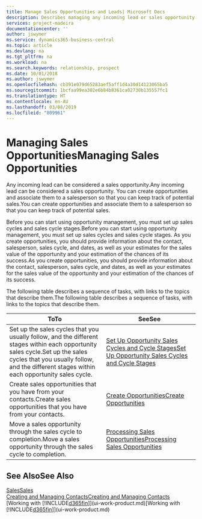 ```yaml
---
title: Manage Sales Opportunities and Leads| Microsoft Docs
description: Describes managing any incoming lead or sales opportunity in Business Central,  and associating the opportunity with a salesperson to keep track of potential sales.
services: project-madeira
documentationcenter: ''
author: jswymer
ms.service: dynamics365-business-central
ms.topic: article
ms.devlang: na
ms.tgt_pltfrm: na
ms.workload: na
ms.search.keywords: relationship, prospect
ms.date: 10/01/2018
ms.author: jswymer
ms.openlocfilehash: cb391e079d65283aef5aff1d4a30d14123065ba5
ms.sourcegitcommit: 1bcfaa99ea302e6b84b8361ca02730b135557fc1
ms.translationtype: HT
ms.contentlocale: en-AU
ms.lasthandoff: 03/08/2019
ms.locfileid: "809961"
---
```

# <a name="managing-sales-opportunities"></a><span data-ttu-id="cfe03-103">Managing Sales Opportunities</span><span class="sxs-lookup"><span data-stu-id="cfe03-103">Managing Sales Opportunities</span></span>
<span data-ttu-id="cfe03-104">Any incoming lead can be considered a sales opportunity.</span><span class="sxs-lookup"><span data-stu-id="cfe03-104">Any incoming lead can be considered a sales opportunity.</span></span> <span data-ttu-id="cfe03-105">You can create opportunities and associate them to a salesperson so that you can keep track of potential sales.</span><span class="sxs-lookup"><span data-stu-id="cfe03-105">You can create opportunities and associate them to a salesperson so that you can keep track of potential sales.</span></span>

<span data-ttu-id="cfe03-106">Before you can start using opportunity management, you must set up sales cycles and sales cycle stages.</span><span class="sxs-lookup"><span data-stu-id="cfe03-106">Before you can start using opportunity management, you must set up sales cycles and sales cycle stages.</span></span> <span data-ttu-id="cfe03-107">As you create opportunities, you should provide information about the contact, salesperson, sales cycle, and dates, as well as your estimates for the sales value of the opportunity and your estimation of the chances of its success.</span><span class="sxs-lookup"><span data-stu-id="cfe03-107">As you create opportunities, you should provide information about the contact, salesperson, sales cycle, and dates, as well as your estimates for the sales value of the opportunity and your estimation of the chances of its success.</span></span>

<span data-ttu-id="cfe03-108">The following table describes a sequence of tasks, with links to the topics that describe them.</span><span class="sxs-lookup"><span data-stu-id="cfe03-108">The following table describes a sequence of tasks, with links to the topics that describe them.</span></span>

| <span data-ttu-id="cfe03-109">To</span><span class="sxs-lookup"><span data-stu-id="cfe03-109">To</span></span> | <span data-ttu-id="cfe03-110">See</span><span class="sxs-lookup"><span data-stu-id="cfe03-110">See</span></span> |
| --- | --- |
| <span data-ttu-id="cfe03-111">Set up the sales cycles that you usually follow, and the different stages within each opportunity sales cycle.</span><span class="sxs-lookup"><span data-stu-id="cfe03-111">Set up the sales cycles that you usually follow, and the different stages within each opportunity sales cycle.</span></span> |[<span data-ttu-id="cfe03-112">Set Up Opportunity Sales Cycles and Cycle Stages</span><span class="sxs-lookup"><span data-stu-id="cfe03-112">Set Up Opportunity Sales Cycles and Cycle Stages</span></span>](marketing-how-setup-opportunity-sales-cycles-stages.md) |
| <span data-ttu-id="cfe03-113">Create sales opportunities that you have from your contacts.</span><span class="sxs-lookup"><span data-stu-id="cfe03-113">Create sales opportunities that you have from your contacts.</span></span> |[<span data-ttu-id="cfe03-114">Create Opportunities</span><span class="sxs-lookup"><span data-stu-id="cfe03-114">Create Opportunities</span></span>](marketing-how-create-opportunities.md) |
| <span data-ttu-id="cfe03-115">Move a sales opportunity through the sales cycle to completion.</span><span class="sxs-lookup"><span data-stu-id="cfe03-115">Move a sales opportunity through the sales cycle to completion.</span></span> |[<span data-ttu-id="cfe03-116">Processing Sales Opportunities</span><span class="sxs-lookup"><span data-stu-id="cfe03-116">Processing Sales Opportunities</span></span>](marketing-processing-sales-opportunities.md) |

## <a name="see-also"></a><span data-ttu-id="cfe03-117">See Also</span><span class="sxs-lookup"><span data-stu-id="cfe03-117">See Also</span></span>
[<span data-ttu-id="cfe03-118">Sales</span><span class="sxs-lookup"><span data-stu-id="cfe03-118">Sales</span></span>](sales-manage-sales.md)  
[<span data-ttu-id="cfe03-119">Creating and Managing Contacts</span><span class="sxs-lookup"><span data-stu-id="cfe03-119">Creating and Managing Contacts</span></span>](marketing-contacts.md)  
<span data-ttu-id="cfe03-120">[Working with [!INCLUDE[d365fin](includes/d365fin_md.md)]](ui-work-product.md)</span><span class="sxs-lookup"><span data-stu-id="cfe03-120">[Working with [!INCLUDE[d365fin](includes/d365fin_md.md)]](ui-work-product.md)</span></span>
